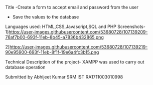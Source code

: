 Title
-Create a form to accept email and password from the user
- Save the values to the database

Languages used: HTML,CSS,Javascript,SQL and PHP
Screenshots-
1)https://user-images.githubusercontent.com/53680728/107139209-76af7b00-693f-11eb-8b45-a7836b432865.png

2)https://user-images.githubusercontent.com/53680728/107139219-90e95900-693f-11eb-8f1f-19e6a4fc3b15.png

Technical Description of the project- XAMPP was used to carry out database operation

Submitted by
Abhijeet Kumar
SRM IST
RA1711003010998
